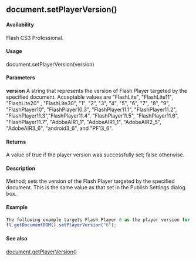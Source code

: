 ## document.setPlayerVersion()

#### Availability

Flash CS3 Professional.

#### Usage

document.setPlayerVersion(version)

#### Parameters

**version** A string that represents the version of Flash Player targeted by the specified document. Acceptable values are "FlashLite", "FlashLite11", "FlashLite20" , "FlashLite30", "1", "2", "3", "4", "5", "6", "7", "8", "9", "FlashPlayer10", "FlashPlayer10.3", "FlashPlayer11.1", "FlashPlayer11.2", "FlashPlayer11.3","FlashPlayer11.4", "FlashPlayer11.5", "FlashPlayer11.6", "FlashPlayer11.7", "AdobeAIR1\_1", "AdobeAIR1\_1", "AdobeAIR2\_5", "AdobeAIR3\_6", "android3\_6", and "PF13\_6".

#### Returns

A value of true if the player version was successfully set; false otherwise.

#### Description

Method; sets the version of the Flash Player targeted by the specified document. This is the same value as that set in the Publish Settings dialog box.

#### Example

```javascript
The following example targets Flash Player 6 as the player version for the current document:
fl.getDocumentDOM().setPlayerVersion("6");

```
#### See also

[document.getPlayerVersion()](../Document_object/docume82.md)
